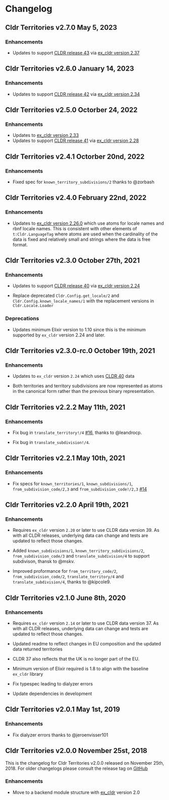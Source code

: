 # Changelog

## Cldr Territories v2.7.0 May 5, 2023

### Enhancements

* Updates to support [CLDR release 43](https://cldr.unicode.org/index/downloads/cldr-43) via [ex_cldr version 2.37](https://hex.pm/packages/ex_cldr/2.37.0)


## Cldr Territories v2.6.0 January 14, 2023

### Enhancements

* Updates to support [CLDR release 42](https://cldr.unicode.org/index/downloads/cldr-42) via [ex_cldr version 2.34](https://hex.pm/packages/ex_cldr/2.34.0)

## Cldr Territories v2.5.0 Octorber 24, 2022

### Enhancements

* Updates to [ex_cldr version 2.33](https://hex.pm/packages/ex_cldr/2.33.0)
* Updates to support [CLDR release 41](https://cldr.unicode.org/index/downloads/cldr-41) via [ex_cldr version 2.28](https://hex.pm/packages/ex_cldr/2.28.0)

## Cldr Territories v2.4.1 Octorber 20nd, 2022

### Enhancements

* Fixed spec for `known_territory_subdivisions/2` thanks to @zorbash

## Cldr Territories v2.4.0 February 22nd, 2022

### Enhancements

* Updates to [ex_cldr version 2.26.0](https://hex.pm/packages/ex_cldr/2.26.0) which use atoms for locale names and rbnf locale names. This is consistent with other elements of `t:Cldr.LanguageTag` where atoms are used when the cardinality of the data is fixed and relatively small and strings where the data is free format.

## Cldr Territories v2.3.0 October 27th, 2021

### Enhancements

* Updates to support [CLDR release 40](https://cldr.unicode.org/index/downloads/cldr-40) via [ex_cldr version 2.24](https://hex.pm/packages/ex_cldr/2.24.0)

* Replace deprecated `Cldr.Config.get_locale/2` and `Cldr.Config.known_locale_names/1` with the replacement versions in `Cldr.Locale.Loader`

### Deprecations

* Updates minimum Elixir version to 1.10 since this is the minimum supported by `ex_cldr` version 2.24 and later.

## Cldr Territories v2.3.0-rc.0 October 19th, 2021

### Enhancements

* Updates to `ex_cldr` version `2.24` which uses [CLDR 40](https://cldr.unicode.org/index/downloads/cldr-40) data

* Both territories and territory subdivisions are now represented as atoms in the canonical form rather than the previous binary representation.

## Cldr Territories v2.2.2 May 11th, 2021

### Enhancements

* Fix bug in `translate_territory!/4` [#16](https://github.com/Schultzer/cldr_territories/pull/16), thanks to @leandrocp.

* Fix bug in `translate_subdivision!/4`.

## Cldr Territories v2.2.1 May 10th, 2021

### Enhancements

* Fix specs for `known_territories/1`, `known_subdivisions/1`, `from_subdivision_code/2,3` and `from_subdivision_code!/2,3` [#14](https://github.com/Schultzer/cldr_territories/issues/14)

## Cldr Territories v2.2.0 April 19th, 2021

### Enhancements

* Requires `ex_cldr` version `2.20` or later to use CLDR data version 39. As with all CLDR releases, underlying data can change and tests are updated to reflect those changes.

* Added `known_subdivisions/1`, `known_territory_subdivisions/2`, `from_subdivision_code/3` and `translate_subdivision/4` to support subdivison, thansk to @mskv.

* Improved proformance for `from_territory_code/2`, `from_subdivision_code/2`, `translate_territory/4` and `translate_subdivision/4`, thanks to @kipcole9.

## Cldr Territories v2.1.0 June 8th, 2020

### Enhancements

* Requires `ex_cldr` version `2.14` or later to use CLDR data version 37. As with all CLDR releases, underlying data can change and tests are updated to reflect those changes.

* Updated readme to reflect changes in EU composition and the updated data returned territories

* CLDR 37 also reflects that the UK is no longer part of the EU.

* Minimum version of Elixir required is 1.8 to align with the baseline `ex_cldr` library

* Fix typespec leading to dialyzer errors

* Update dependencies in development

## Cldr Territories v2.0.1 May 1st, 2019

### Enhancements

* Fix dialyzer errors thanks to @jeroenvisser101

## Cldr Territories v2.0.0 November 25st, 2018

This is the changelog for Cldr Territories v2.0.0 released on November 25th, 2018. For older changelogs please consult the release tag on [GitHub](https://github.com/schultzer/cldr_territories/tags)

### Enhancements

* Move to a backend module structure with [ex_cldr](https://hex.pm/packages/ex_cldr) version 2.0